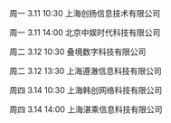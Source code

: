 <p> 周一     3.11    10:30   上海创扬信息技术有限公司</p>
<p> 周一     3.11    14:00   北京中娱时代科技有限公司</p>
<p> 周二     3.12    10:30   叠境数字科技有限公司</p>
<p> 周二     3.12    13:30   上海遵澈信息科技有限公司</p>
<p> 周四     3.14    10:30   上海韩创网络科技有限公司  </p>
<p> 周四     3.14    14:00   上海湛乘信息科技有限公司 </p>
<p> </p>
<p> </p>
<p> </p>
<p> </p>
<p> </p>
<p> </p>
<p> </p>
<p> </p>
<p> </p>
<p> </p>
<p> </p>

